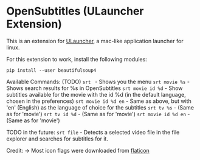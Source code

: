 # OpenSubtitles (ULauncher Extension)

This is an extension for [ULauncher](https://ulauncher.io/), a mac-like application launcher for linux. 

For this extension to work, install the following modules:
```
pip install --user beautifulsoup4
```

Available Commands: (TODO)
`srt ` - Shows you the menu
`srt movie %s` - Shows search results for %s in OpenSubtitles
`srt movie id %d` - Show subtitles available for the movie with the id %d (in the default language, chosen in the preferences)
`srt movie id %d en` - Same as above, but with 'en' (English) as the language of choice for the subtitles
`srt tv %s` - (Same as for 'movie')
`srt tv id %d` - (Same as for 'movie')
`srt movie id %d en` - (Same as for 'movie')

TODO in the future:
`srt file` - Detects a selected video file in the file explorer and searches for subtitles for it.

Credit:
    -> Most icon flags were downloaded from [flaticon](https://www.flaticon.com/packs/rectangular-country-simple-flags?style_id=118&family_id=41&group_id=1&category_id=85)